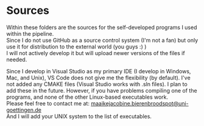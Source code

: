 # Sources
Within these folders are the sources for the self-developed programs I used within the pipeline.<br/>
Since I do not use GitHub as a source control system (I'm not a fan) but only use it for distribution to the external world (you guys :) ) <br/>
I will not actively develop it but will upload newer versions of the files if needed.

Since I develop in Visual Studio as my primary IDE (I develop in Windows, Mac, and Unix), VS Code does not give me the flexibility (by default). I've not added any CMAKE files (Visual Studio works with .sln files). I plan to add these in the future. 
However, if you have problems compiling one of the programs, and none of the other Linux-based executables work. <br/>
Please feel free to contact me at:
maaikejacobine.bierenbroodspot@uni-goettingen.de
<br/>
And I will add your UNIX system to the list of executables.
